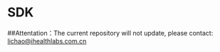 # SDK

##Attentation：The current repository will not update, please contact: lichao@ihealthlabs.com.cn





